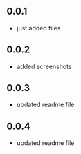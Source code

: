 ## 0.0.1

* just added files

## 0.0.2

* added screenshots

## 0.0.3

* updated readme file

## 0.0.4

* updated readme file
